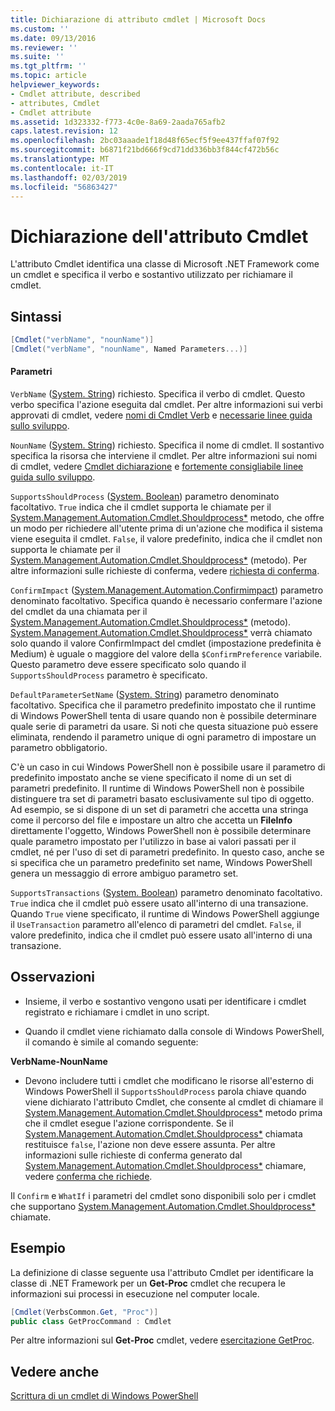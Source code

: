 ```yaml
---
title: Dichiarazione di attributo cmdlet | Microsoft Docs
ms.custom: ''
ms.date: 09/13/2016
ms.reviewer: ''
ms.suite: ''
ms.tgt_pltfrm: ''
ms.topic: article
helpviewer_keywords:
- Cmdlet attribute, described
- attributes, Cmdlet
- Cmdlet attribute
ms.assetid: 1d323332-f773-4c0e-8a69-2aada765afb2
caps.latest.revision: 12
ms.openlocfilehash: 2bc03aaade1f18d48f65ecf5f9ee437ffaf07f92
ms.sourcegitcommit: b6871f21bd666f9cd71dd336bb3f844cf472b56c
ms.translationtype: MT
ms.contentlocale: it-IT
ms.lasthandoff: 02/03/2019
ms.locfileid: "56863427"
---
```

# <a name="cmdlet-attribute-declaration"></a>Dichiarazione dell'attributo Cmdlet

L'attributo Cmdlet identifica una classe di Microsoft .NET Framework come un cmdlet e specifica il verbo e sostantivo utilizzato per richiamare il cmdlet.

## <a name="syntax"></a>Sintassi

```csharp
[Cmdlet("verbName", "nounName")]
[Cmdlet("verbName", "nounName", Named Parameters...)]
```

#### <a name="parameters"></a>Parametri

`VerbName` ([System. String](/dotnet/api/System.String)) richiesto. Specifica il verbo di cmdlet. Questo verbo specifica l'azione eseguita dal cmdlet. Per altre informazioni sui verbi approvati di cmdlet, vedere [nomi di Cmdlet Verb](./approved-verbs-for-windows-powershell-commands.md) e [necessarie linee guida sullo sviluppo](./required-development-guidelines.md).

`NounName` ([System. String](/dotnet/api/System.String)) richiesto. Specifica il nome di cmdlet. Il sostantivo specifica la risorsa che interviene il cmdlet. Per altre informazioni sui nomi di cmdlet, vedere [Cmdlet dichiarazione](./cmdlet-class-declaration.md) e [fortemente consigliabile linee guida sullo sviluppo](./strongly-encouraged-development-guidelines.md).

`SupportsShouldProcess` ([System. Boolean](/dotnet/api/System.Boolean)) parametro denominato facoltativo. `True` indica che il cmdlet supporta le chiamate per il [System.Management.Automation.Cmdlet.Shouldprocess*](/dotnet/api/System.Management.Automation.Cmdlet.ShouldProcess) metodo, che offre un modo per richiedere all'utente prima di un'azione che modifica il sistema viene eseguita il cmdlet. `False`, il valore predefinito, indica che il cmdlet non supporta le chiamate per il [System.Management.Automation.Cmdlet.Shouldprocess*](/dotnet/api/System.Management.Automation.Cmdlet.ShouldProcess) (metodo). Per altre informazioni sulle richieste di conferma, vedere [richiesta di conferma](./requesting-confirmation-from-cmdlets.md).

`ConfirmImpact` ([System.Management.Automation.Confirmimpact](/dotnet/api/System.Management.Automation.ConfirmImpact)) parametro denominato facoltativo. Specifica quando è necessario confermare l'azione del cmdlet da una chiamata per il [System.Management.Automation.Cmdlet.Shouldprocess*](/dotnet/api/System.Management.Automation.Cmdlet.ShouldProcess) (metodo). [System.Management.Automation.Cmdlet.Shouldprocess*](/dotnet/api/System.Management.Automation.Cmdlet.ShouldProcess) verrà chiamato solo quando il valore ConfirmImpact del cmdlet (impostazione predefinita è Medium) è uguale o maggiore del valore della `$ConfirmPreference` variabile. Questo parametro deve essere specificato solo quando il `SupportsShouldProcess` parametro è specificato.

`DefaultParameterSetName` ([System. String](/dotnet/api/System.String)) parametro denominato facoltativo. Specifica che il parametro predefinito impostato che il runtime di Windows PowerShell tenta di usare quando non è possibile determinare quale serie di parametri da usare. Si noti che questa situazione può essere eliminata, rendendo il parametro unique di ogni parametro di impostare un parametro obbligatorio.

C'è un caso in cui Windows PowerShell non è possibile usare il parametro di predefinito impostato anche se viene specificato il nome di un set di parametri predefinito. Il runtime di Windows PowerShell non è possibile distinguere tra set di parametri basato esclusivamente sul tipo di oggetto. Ad esempio, se si dispone di un set di parametri che accetta una stringa come il percorso del file e impostare un altro che accetta un **FileInfo** direttamente l'oggetto, Windows PowerShell non è possibile determinare quale parametro impostato per l'utilizzo in base ai valori passati per il cmdlet, né per l'uso di set di parametri predefinito. In questo caso, anche se si specifica che un parametro predefinito set name, Windows PowerShell genera un messaggio di errore ambiguo parametro set.

`SupportsTransactions` ([System. Boolean](/dotnet/api/System.Boolean)) parametro denominato facoltativo. `True` indica che il cmdlet può essere usato all'interno di una transazione. Quando `True` viene specificato, il runtime di Windows PowerShell aggiunge il `UseTransaction` parametro all'elenco di parametri del cmdlet. `False`, il valore predefinito, indica che il cmdlet può essere usato all'interno di una transazione.

## <a name="remarks"></a>Osservazioni

- Insieme, il verbo e sostantivo vengono usati per identificare i cmdlet registrato e richiamare i cmdlet in uno script.

- Quando il cmdlet viene richiamato dalla console di Windows PowerShell, il comando è simile al comando seguente:

**VerbName-NounName**

- Devono includere tutti i cmdlet che modificano le risorse all'esterno di Windows PowerShell il `SupportsShouldProcess` parola chiave quando viene dichiarato l'attributo Cmdlet, che consente al cmdlet di chiamare il [System.Management.Automation.Cmdlet.Shouldprocess*](/dotnet/api/System.Management.Automation.Cmdlet.ShouldProcess) metodo prima che il cmdlet esegue l'azione corrispondente. Se il [System.Management.Automation.Cmdlet.Shouldprocess*](/dotnet/api/System.Management.Automation.Cmdlet.ShouldProcess) chiamata restituisce `false`, l'azione non deve essere assunta. Per altre informazioni sulle richieste di conferma generato dal [System.Management.Automation.Cmdlet.Shouldprocess*](/dotnet/api/System.Management.Automation.Cmdlet.ShouldProcess) chiamare, vedere [conferma che richiede](./requesting-confirmation-from-cmdlets.md).

Il `Confirm` e `WhatIf` i parametri del cmdlet sono disponibili solo per i cmdlet che supportano [System.Management.Automation.Cmdlet.Shouldprocess*](/dotnet/api/System.Management.Automation.Cmdlet.ShouldProcess) chiamate.

## <a name="example"></a>Esempio

La definizione di classe seguente usa l'attributo Cmdlet per identificare la classe di .NET Framework per un **Get-Proc** cmdlet che recupera le informazioni sui processi in esecuzione nel computer locale.

```csharp
[Cmdlet(VerbsCommon.Get, "Proc")]
public class GetProcCommand : Cmdlet
```

Per altre informazioni sul **Get-Proc** cmdlet, vedere [esercitazione GetProc](./getproc-tutorial.md).

## <a name="see-also"></a>Vedere anche

[Scrittura di un cmdlet di Windows PowerShell](./writing-a-windows-powershell-cmdlet.md)
